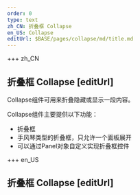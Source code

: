 ```yaml
---
order: 0
type: text
zh_CN: 折叠框 Collapse
en_US: Collapse
editUrl: $BASE/pages/collapse/md/title.md
---
```


+++  zh_CN 
## 折叠框 Collapse [editUrl]  
Collapse组件可用来折叠隐藏或显示一段内容。

Collapse组件主要提供以下功能：   

- 折叠框
- 手风琴类型的折叠框，只允许一个面板展开
- 可以通过Panel对象自定义实现折叠框控件



+++  en_US 
## 折叠框 Collapse [editUrl]  
